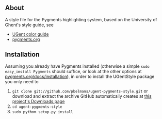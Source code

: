 About
-----

A style file for the Pygments highlighting system, based on the University of Ghent's style guide, see

* [UGent color guide](http://www.huisstijl.ugent.be/elementen/kleurgebruik.pdf)
* [pygments.org](http://pygments.org)

Installation
------------

Assuming you already have Pygments installed (otherwise a simple `sudo easy_install Pygments` should suffice, or look at the other options at [pygments.org/docs/installation](http://pygments.org/docs/installation/)), in order to install the UGentStyle package you only need to

1. `git clone git://github.com/pbelmans/ugent-pygments-style.git` or download and extract the archive GitHub automatically creates at [this project's Downloads page](https://github.com/pbelmans/ugent-pygments-style/downloads)
1. `cd ugent-pygments-style`
1. `sudo python setup.py install`

